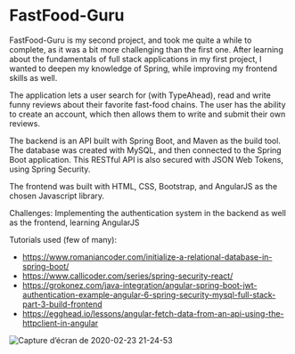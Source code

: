 # FastFood-Guru

FastFood-Guru is my second project, and took me quite a while to complete, as it was a bit more challenging than the first one. After learning about the fundamentals of full stack applications in my first project, I wanted to deepen my knowledge of Spring, while improving my frontend skills as well.


The application lets a user search for (with TypeAhead), read and write funny reviews about their favorite fast-food chains. The user has the ability to create an account, which then allows them to write and submit their own reviews.


The backend is an API built with Spring Boot, and Maven as the build tool. The database was created with MySQL, and then connected to the Spring Boot application. This RESTful API is also secured with JSON Web Tokens, using Spring Security.

The frontend was built with HTML, CSS, Bootstrap, and AngularJS as the chosen Javascript library.

Challenges: Implementing the authentication system in the backend as well as the frontend, learning AngularJS

Tutorials used (few of many):
- https://www.romaniancoder.com/initialize-a-relational-database-in-spring-boot/
- https://www.callicoder.com/series/spring-security-react/
- https://grokonez.com/java-integration/angular-spring-boot-jwt-authentication-example-angular-6-spring-security-mysql-full-stack-part-3-build-frontend
- https://egghead.io/lessons/angular-fetch-data-from-an-api-using-the-httpclient-in-angular

![Capture d’écran de 2020-02-23 21-24-53](https://user-images.githubusercontent.com/34792146/75119493-8af15e00-5683-11ea-974e-8452550e6564.png)


